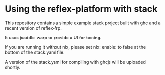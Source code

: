 # Using the reflex-platform with stack


This repository contains a simple example stack project built with ghc
and a recent version of reflex-frp.

It uses jsaddle-warp to provide a UI for testing.

If you are running it without nix, please set nix: enable: to false at
the bottom of the stack.yaml file.

A version of the stack.yaml for compiling with ghcjs will be uploaded
shortly.


